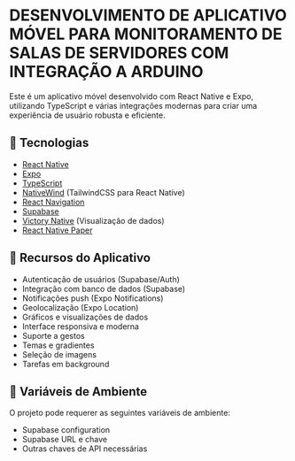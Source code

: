 # DESENVOLVIMENTO DE APLICATIVO MÓVEL PARA MONITORAMENTO DE SALAS DE SERVIDORES COM INTEGRAÇÃO A ARDUINO

Este é um aplicativo móvel desenvolvido com React Native e Expo, utilizando TypeScript e várias integrações modernas para criar uma experiência de usuário robusta e eficiente.

## 🚀 Tecnologias

- [React Native](https://reactnative.dev/)
- [Expo](https://expo.dev/)
- [TypeScript](https://www.typescriptlang.org/)
- [NativeWind](https://www.nativewind.dev/) (TailwindCSS para React Native)
- [React Navigation](https://reactnavigation.org/)
- [Supabase](https://supabase.com/)
- [Victory Native](https://formidable.com/open-source/victory/) (Visualização de dados)
- [React Native Paper](https://callstack.github.io/react-native-paper/)

## 📱 Recursos do Aplicativo

- Autenticação de usuários (Supabase/Auth)
- Integração com banco de dados (Supabase)
- Notificações push (Expo Notifications)
- Geolocalização (Expo Location)
- Gráficos e visualizações de dados
- Interface responsiva e moderna
- Suporte a gestos
- Temas e gradientes
- Seleção de imagens
- Tarefas em background


## 🔐 Variáveis de Ambiente

O projeto pode requerer as seguintes variáveis de ambiente:

- Supabase configuration
- Supabase URL e chave
- Outras chaves de API necessárias
